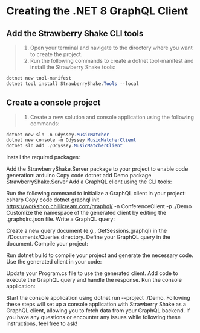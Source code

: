 ﻿# Creating the .NET 8 GraphQL Client

## Add the Strawberry Shake CLI tools

> 1. Open your terminal and navigate to the directory where you want to create the project.
> 1. Run the following commands to create a dotnet tool-manifest and install the Strawberry Shake tools:

```powershell
dotnet new tool-manifest
dotnet tool install StrawberryShake.Tools --local
```

## Create a console project

> 1. Create a new solution and console application using the following commands:

```powershell
dotnet new sln -n Odyssey.MusicMatcher
dotnet new console -n Odyssey.MusicMatcherClient
dotnet sln add ./Odyssey.MusicMatcherClient
```

Install the required packages:

Add the StrawberryShake.Server package to your project to enable code generation:
arduino
Copy code
dotnet add Demo package StrawberryShake.Server
Add a GraphQL client using the CLI tools:

Run the following command to initialize a GraphQL client in your project:
csharp
Copy code
dotnet graphql init <https://workshop.chillicream.com/graphql/> -n ConferenceClient -p ./Demo
Customize the namespace of the generated client by editing the .graphqlrc.json file.
Write a GraphQL query:

Create a new query document (e.g., GetSessions.graphql) in the ./Documents/Queries directory.
Define your GraphQL query in the document.
Compile your project:

Run dotnet build to compile your project and generate the necessary code.
Use the generated client in your code:

Update your Program.cs file to use the generated client.
Add code to execute the GraphQL query and handle the response.
Run the console application:

Start the console application using dotnet run --project ./Demo.
Following these steps will set up a console application with Strawberry Shake as a GraphQL client, allowing you to fetch data from your GraphQL backend. If you have any questions or encounter any issues while following these instructions, feel free to ask!
